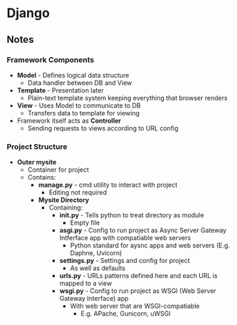 # Django

## Notes  
  
### **Framework Components**
* **Model** - Defines logical data structure
  * Data handler between DB and View
* **Template** - Presentation later
  * Plain-text template system keeping everything that browser renders
* **View** - Uses Model to communicate to DB
  * Transfers data to template for viewing
* Framework itself acts as **Controller**
  * Sending requests to views according to URL config

### **Project Structure**
* **Outer mysite**
  * Container for project
  * Contains:
    * **manage.py** - cmd utility to interact with project
      * Editing not required
    * **Mysite Directory**
      * Containing:
        * **__init__.py** - Tells python to treat directory as module
          * Empty file
        * **asgi.py** - Config to run project as Async Server Gateway Intferface app with compatiable web servers
          * Python standard for aysnc apps and web servers (E.g. Daphne, Uvicorn)
        * **settings.py** - Settings and config for project
          * As well as defaults
        * **urls.py** - URLs patterns defined here and each URL is mapped to a view
        * **wsgi.py** - Config to run project as WSGI (Web Server Gateway Interface) app
          * With web server that are WSGI-compatiable
            * E.g. APache, Gunicorn, uWSGI